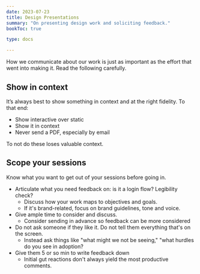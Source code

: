 ```yaml
---
date: 2023-07-23
title: Design Presentations
summary: "On presenting design work and soliciting feedback."
bookToc: true

type: docs

---
```


How we communicate about our work is just as important as the effort that went into making it. Read the following carefully.

## Show in context

It’s always best to show something in context and at the right fidelity. To that end:

- Show interactive over static
- Show it in context
- Never send a PDF, especially by email

To not do these loses valuable context.

## Scope your sessions

Know what you want to get out of your sessions before going in.

- Articulate what you need feedback on: is it a login flow? Legibility check?
    - Discuss how your work maps to objectives and goals.
    - If it's brand-related, focus on brand guidelines, tone and voice.
- Give ample time to consider and discuss.
    - Consider sending in advance so feedback can be more considered
- Do not ask someone if they like it. Do not tell them everything that's on the screen.
    - Instead ask things like "what might we not be seeing," "what hurdles do you see in adoption?
- Give them 5 or so min to write feedback down
    - Initial gut reactions don't always yield the most productive comments.